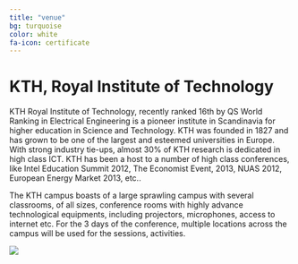 ```yaml
---
title: "venue"
bg: turquoise
color: white
fa-icon: certificate
---
```


# KTH, Royal Institute of Technology

KTH Royal Institute of Technology, recently ranked 16th by QS World Ranking in Electrical
Engineering is a pioneer institute in Scandinavia for higher education in Science and Technology.
KTH was founded in 1827 and has grown to be one of the largest and esteemed universities in
Europe. With strong industry tie-ups, almost 30% of KTH research is dedicated in high class
ICT. KTH has been a host to a number of high class conferences, like Intel Education Summit
2012, The Economist Event, 2013, NUAS 2012, European Energy Market 2013, etc..

The KTH campus boasts of a large sprawling campus with several classrooms, of all sizes,
conference rooms with highly advance technological equipments, including projectors,
microphones, access to internet etc.
For the 3 days of the conference, multiple locations across the campus will be used for the
sessions, activities.

<span>
  <img src="https://upload.wikimedia.org/wikipedia/commons/0/05/Royal_institute_of_technology_Sweden_20050616.jpg"/>
</span>
